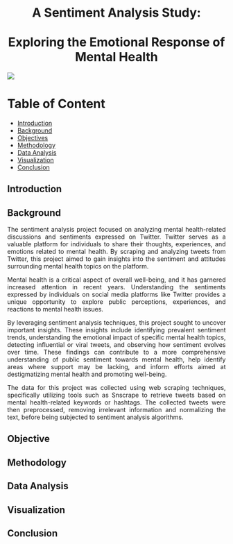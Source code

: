 <h1 align="center"> A Sentiment Analysis Study: <br></br>Exploring the Emotional Response of Mental Health <a href="#" target="_blank" rel="noreferrer">  </a>   <br>
</h1>
<img src='https://monkeylearn.com/static/6700dcab9bcc691104dd0d794f6e7ef4/Sentiment-analysis-of-Twitter-Social.png'/>

# Table of Content
* [Introduction](#-introduction)
* [Background](#️-background)
* [Objectives](#-objectives)
* [Methodology](#️-methodology)
* [Data Analysis](#️-data-analysis)
* [Visualization](#️-visualization)
* [Conclusion](#️-conclusion)

## Introduction

## Background
<p align="justify">
The sentiment analysis project focused on analyzing mental health-related discussions and sentiments expressed on Twitter. Twitter serves as a valuable platform for individuals to share their thoughts, experiences, and emotions related to mental health. By scraping and analyzing tweets from Twitter, this project aimed to gain insights into the sentiment and attitudes surrounding mental health topics on the platform.
</p>

<p align="justify">
Mental health is a critical aspect of overall well-being, and it has garnered increased attention in recent years. Understanding the sentiments expressed by individuals on social media platforms like Twitter provides a unique opportunity to explore public perceptions, experiences, and reactions to mental health issues.
</p>

<p align="justify">
By leveraging sentiment analysis techniques, this project sought to uncover important insights. These insights include identifying prevalent sentiment trends, understanding the emotional impact of specific mental health topics, detecting influential or viral tweets, and observing how sentiment evolves over time. These findings can contribute to a more comprehensive understanding of public sentiment towards mental health, help identify areas where support may be lacking, and inform efforts aimed at destigmatizing mental health and promoting well-being.
</p>

<p align="justify">
The data for this project was collected using web scraping techniques, specifically utilizing tools such as Snscrape to retrieve tweets based on mental health-related keywords or hashtags. The collected tweets were then preprocessed, removing irrelevant information and normalizing the text, before being subjected to sentiment analysis algorithms.
</p>

## Objective

## Methodology

## Data Analysis

## Visualization

## Conclusion



